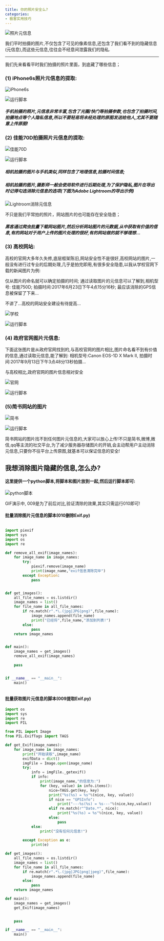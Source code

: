 ```yaml
---
title: 你的照片安全么?
categories:
- 极客实用技巧
---
```






![照片元信息](https://cdn.fangyuanxiaozhan.com/assets/1694227420927FpZ2fxkP.png)

我们平时拍摄的图片,不仅包含了可见的像素信息,还包含了我们看不到的隐藏信息(元信息),而这些元信息,往往会不经意间泄露我们的隐私.

---

我们先来看看平时我们拍摄的照片里面，到底藏了哪些信息；

### (1) iPhone6s照片元信息的提取:

![iPhone6s](https://cdn.fangyuanxiaozhan.com/assets/1694227419902sM0GssyR.jpeg)

![运行脚本](https://cdn.fangyuanxiaozhan.com/assets/1694227463025211jyfQ1.gif)

##### 手机拍摄的照片,元信息非常丰富,包含了光圈/快门等拍摄参数,也包含了拍摄时间,拍摄地点等个人隐私信息,所以不要轻易将未经处理的原图发送给他人,尤其不要随意上传原图!

### (2) 佳能70D拍摄照片元信息的提取:

![佳能70D](https://cdn.fangyuanxiaozhan.com/assets/1694227461376c7bPwZ72.jpeg)

![运行脚本](https://cdn.fangyuanxiaozhan.com/assets/1694227513792a6jDpZnh.gif)

##### 相机拍摄的图片与手机类似,同样包含了地理信息,拍摄时间信息;
##### 相机拍摄的图片,摄影师一般会使用软件进行后期处理,为了保护隐私,图片在导出时记得勾选消除元信息的选项(下图为Adobe Lightroom的导出示例)



![Lightroom消除元信息](https://cdn.fangyuanxiaozhan.com/assets/1694227508428HRdzrjyi.jpeg)

不只是我们平常拍的照片，网站图片的也可能存在安全隐患；

##### 黑客通过爬虫批量下载网站图片,然后分析网站图片的元数据,从中获取有价值的信息,有的网站对于用户上传的图片处理的很好,有的网站做的就不够理想...
### (3) 高校网站:

高校的官网大多年久失修,底层框架陈旧,网站安全性不是很好,高校网站的图片,一般没有进行过专业的后期处理,几乎是拍完即用,有很多安全隐患,以我从学校官网下载的新闻图片为例:

仅从图片的命名就可以确定拍摄的时间;
通过读取图片的元信息可以了解到,相机型号: 佳能750D;
拍摄时间:2017年6月23日下午4点15分16秒;
最应该消除的GPS信息被保留了下来...

不讲了...高校的网站安全建设有待提高...



![学校](https://cdn.fangyuanxiaozhan.com/assets/1694227508705dS6zTxBE.jpeg)






![运行脚本](https://cdn.fangyuanxiaozhan.com/assets/1694227571789HcHEwjz5.gif)





### (4) 政府官网图片元信息:

下面这张图片是从政府官网找到的,与高校官网的图片相比,图片命名看不到有价值的信息,通过读取元信息,能了解到:
相机型号:Canon EOS-1D X Mark II,
拍摄时间:2017年9月13日下午3点48分13秒拍摄...

与高校相比,政府官网的图片信息相对安全

![官网](https://cdn.fangyuanxiaozhan.com/assets/1694227570949RdxrQYQa.jpeg)




![运行脚本](https://cdn.fangyuanxiaozhan.com/assets/16942275977831f1WC14R.gif)




### (5)简书网站的图片


![简书](https://cdn.fangyuanxiaozhan.com/assets/1694227590065zbYGZR4f.jpeg)






![运行脚本](https://cdn.fangyuanxiaozhan.com/assets/1694227598710mRw0X3eH.gif)



简书网站的图片找不到任何图片元信息的,大家可以放心上传!不只是简书,微博,微信,qq等主流的社交平台,为了减少服务器存储图片的开销,会主动帮用户主动消除元信息,只要你不往平台上传原图,就基本可以保证信息的安全!



## 我想消除图片隐藏的信息,怎么办?
#### 这里提供一个python脚本,将脚本和图片放到一起,然后运行脚本即可:





![python脚本](https://cdn.fangyuanxiaozhan.com/assets/1694227602979b00a1rJa.gif)

GIF演示中, 009是为了前后对比,验证清除的效果,其实只需运行010即可!

#### 批量消除图片元信息的脚本(010删除Exif.py)

```python

import piexif
import sys
import os
import re

def remove_all_exif(image_names):
    for image_name in image_names:
        try:
            piexif.remove(image_name)
            print(image_name,"exif信息清除完毕")
        except Exception:
            pass


def get_images():
    all_file_names = os.listdir()
    image_names = list()
    for file_name in all_file_names:
        if re.match(r".*\.(jpg|JPG|png)",file_name):
            image_names.append(file_name)
            print("已经将",file_name,"添加到列表!")
        else:
            pass
    return image_names


def main():
    image_names = get_images()
    remove_all_exif(image_names)
    
    pass


if __name__ == "__main__":
    main()



```


#### 批量获取图片元信息的脚本(009提取Exif.py)
```python
import os
import sys
import re
import PIL

from PIL import Image
from PIL.ExifTags import TAGS

def get_Exif(image_names):
    for image_name in image_names:
        print("开始读取",image_name)
        exifData = dict()
        imgFile = Image.open(image_name)
        try:
            info = imgFile._getexif()
            if info:
                print(image_name,"的信息为:")
                for (key, value) in info.items():
                    nice=TAGS.get(key, key)
                    print("%s(%s) = %s"%(nice, key, value))
                    if nice == "GPSInfo":
                        print("---%s(%s) = %s---"%(nice,key,value))
                    elif re.match(r"^Date.*", nice):
                        print("%s(%s) = %s"%(nice, key, value))
                    else:
                        pass
            else:
                print("没有任何元信息!")
                    
        except Exception as e:
            print(e)

def get_images():
    all_file_names = os.listdir()
    image_names = list()
    for file_name in all_file_names:
        if re.match(r".*\.(jpg|JPG|png|jpeg)",file_name):
            image_names.append(file_name)
        else:
            pass
    return image_names

def main():
    image_names = get_images()
    get_Exif(image_names)
    

    pass

if __name__ == "__main__":
    main()
```